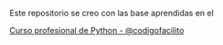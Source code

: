 Este repositorio se creo con las base aprendidas en el

[Curso profesional de Python - @codigofacilito](https://codigofacilito.com/cursos/python-profesional)